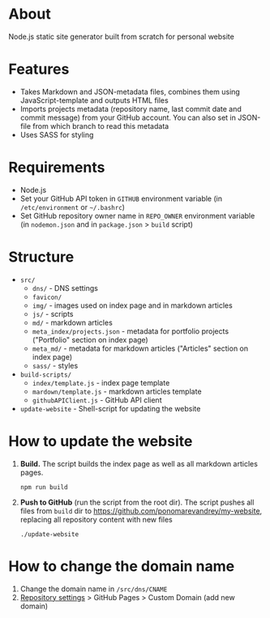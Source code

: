 # About
Node.js static site generator built from scratch for personal website

# Features

* Takes Markdown and JSON-metadata files, combines them using JavaScript-template and outputs HTML files
* Imports projects metadata (repository name, last commit date and commit message) from your GitHub account. You can also set in JSON-file from which branch to read this metadata
* Uses SASS for styling

# Requirements

* Node.js
* Set your GitHub API token in `GITHUB` environment variable (in `/etc/environment` or `~/.bashrc`)
* Set GitHub repository owner name in `REPO_OWNER` environment variable (in `nodemon.json` and in `package.json` > `build` script)

# Structure

* `src/`
  * `dns/` - DNS settings
  * `favicon/`
  * `img/` - images used on index page and in markdown articles
  * `js/` - scripts
  * `md/` - markdown articles
  * `meta_index/projects.json` - metadata for portfolio projects ("Portfolio" section on index page)
  * `meta_md/` - metadata for markdown articles ("Articles" section on index page)
  * `sass/` - styles
* `build-scripts/`
  * `index/template.js` - index page template
  * `mardown/template.js` - markdown articles template
  * `githubAPIClient.js` - GitHub API client
* `update-website` - Shell-script for updating the website

# How to update the website

1. **Build.**  The script builds the index page as well as all markdown articles pages.
   ```shell
   npm run build
   ```

2. **Push to GitHub** (run the script from the root dir). The script pushes all files from `build` dir to https://github.com/ponomarevandrey/my-website, replacing all repository content with new files
   ```shell
   ./update-website
   ```

# How to change the domain name
1. Change the domain name in `/src/dns/CNAME` 
2. [Repository settings](https://github.com/ponomarevandrey/my-website/settings) > GitHub Pages > Custom Domain (add new domain)
